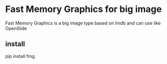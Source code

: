 # Fast Memory Graphics for big image

Fast Memory Graphics is a big image type based on lmdb and can use like OpenSlide

## install
pip install fmg
